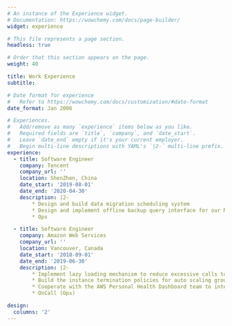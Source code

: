 ```yaml
---
# An instance of the Experience widget.
# Documentation: https://wowchemy.com/docs/page-builder/
widget: experience

# This file represents a page section.
headless: true

# Order that this section appears on the page.
weight: 40

title: Work Experience
subtitle:

# Date format for experience
#   Refer to https://wowchemy.com/docs/customization/#date-format
date_format: Jan 2006

# Experiences.
#   Add/remove as many `experience` items below as you like.
#   Required fields are `title`, `company`, and `date_start`.
#   Leave `date_end` empty if it's your current employer.
#   Begin multi-line descriptions with YAML's `|2-` multi-line prefix.
experience:
  - title: Software Engineer
    company: Tencent
    company_url: ''
    location: ShenZhen, China
    date_start: '2019-08-01'
    date_end: '2020-04-30'
    description: |2-
        * Design and build data migration scheduling system
        * Design and implement offline backup query interface for our NoSQL database
        * Ops

  - title: Software Engineer
    company: Amazon Web Services
    company_url: ''
    location: Vancouver, Canada
    date_start: '2018-09-01'
    date_end: '2019-06-30'
    description: |2-
        * Implement lazy loading mechanism to reduce excessive calls to EC2 LaunchTemplate services
        * Build the instance termination policies for auto scaling groups
        * Cooperate with the AWS Personal Health Dashboard team to integrate EC2 Auto Scaling with their monitoring service
        * OnCall (Ops)

design:
  columns: '2'
---
```

